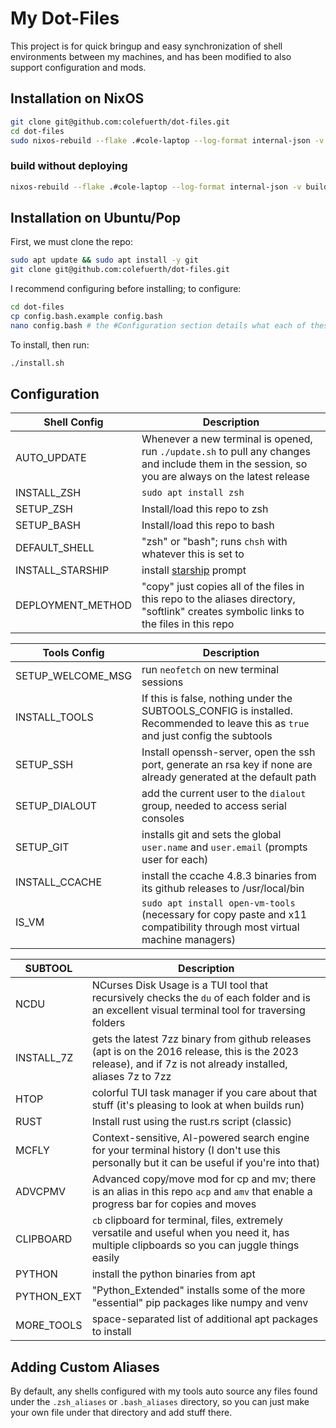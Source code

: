 # My Dot-Files

This project is for quick bringup and easy synchronization of shell environments between my machines, and has been modified to also support configuration and mods.

## Installation on NixOS

```bash
git clone git@github.com:colefuerth/dot-files.git
cd dot-files
sudo nixos-rebuild --flake .#cole-laptop --log-format internal-json -v switch |& nom --json
```

### build without deploying

```bash
nixos-rebuild --flake .#cole-laptop --log-format internal-json -v build |& nom --json
```

## Installation on Ubuntu/Pop

First, we must clone the repo:

```bash
sudo apt update && sudo apt install -y git
git clone git@github.com:colefuerth/dot-files.git
```

I recommend configuring before installing; to configure:

```bash
cd dot-files
cp config.bash.example config.bash
nano config.bash # the #Configuration section details what each of these options do
```

To install, then run:

```bash
./install.sh
```

## Configuration

| Shell Config | Description |
| --- | --- |
| AUTO_UPDATE | Whenever a new terminal is opened, run `./update.sh` to pull any changes and include them in the session, so you are always on the latest release |
| INSTALL_ZSH | `sudo apt install zsh` |
| SETUP_ZSH | Install/load this repo to zsh |
| SETUP_BASH | Install/load this repo to bash |
| DEFAULT_SHELL | "zsh" or "bash"; runs `chsh` with whatever this is set to |
| INSTALL_STARSHIP | install [starship](https://starship.rs/) prompt |
| DEPLOYMENT_METHOD | "copy" just copies all of the files in this repo to the aliases directory, "softlink" creates symbolic links to the files in this repo |

| Tools Config | Description |
| --- | --- |
| SETUP_WELCOME_MSG | run `neofetch` on new terminal sessions |
| INSTALL_TOOLS | If this is false, nothing under the SUBTOOLS_CONFIG is installed. Recommended to leave this as `true` and just config the subtools |
| SETUP_SSH | Install openssh-server, open the ssh port, generate an rsa key if none are already generated at the default path |
| SETUP_DIALOUT | add the current user to the `dialout` group, needed to access serial consoles |
| SETUP_GIT | installs git and sets the global `user.name` and `user.email` (prompts user for each) |
| INSTALL_CCACHE | install the ccache 4.8.3 binaries from its github releases to /usr/local/bin |
| IS_VM | `sudo apt install open-vm-tools` (necessary for copy paste and x11 compatibility through most virtual machine managers) |

| SUBTOOL | Description |
| --- | --- |
| NCDU | NCurses Disk Usage is a TUI tool that recursively checks the `du` of each folder and is an excellent visual terminal tool for traversing folders |
| INSTALL_7Z | gets the latest 7zz binary from github releases (apt is on the 2016 release, this is the 2023 release), and if 7z is not already installed, aliases 7z to 7zz |
| HTOP | colorful TUI task manager if you care about that stuff (it's pleasing to look at when builds run) |
| RUST | Install rust using the rust.rs script (classic) |
| MCFLY | Context-sensitive, AI-powered search engine for your terminal history (I don't use this personally but it can be useful if you're into that) |
| ADVCPMV | Advanced copy/move mod for cp and mv; there is an alias in this repo `acp` and `amv` that enable a progress bar for copies and moves |
| CLIPBOARD | `cb` clipboard for terminal, files, extremely versatile and useful when you need it, has multiple clipboards so you can juggle things easily |
| PYTHON | install the python binaries from apt |
| PYTHON_EXT | "Python_Extended" installs some of the more "essential" pip packages like numpy and venv |
| MORE_TOOLS | space-separated list of additional apt packages to install |

## Adding Custom Aliases

By default, any shells configured with my tools auto source any files found under the `.zsh_aliases` or `.bash_aliases` directory, so you can just make your own file under that directory and add stuff there.
